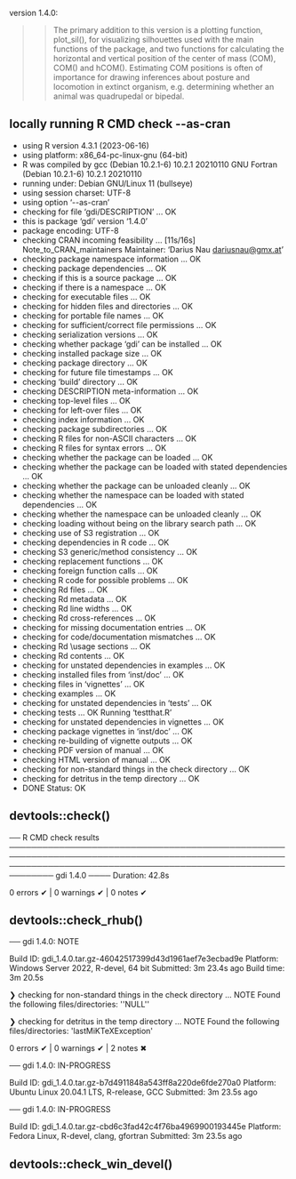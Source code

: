 version 1.4.0:
>>The primary addition to this version is a plotting function, plot_sil(), for visualizing silhouettes used with the main functions of the package, and two functions for calculating the horizontal and vertical position of the center of mass (COM), COM() and hCOM(). Estimating COM positions is often of importance for drawing inferences about posture and locomotion in extinct organism, e.g. determining whether an animal was quadrupedal or bipedal.

## locally running R CMD check --as-cran
* using R version 4.3.1 (2023-06-16)
* using platform: x86_64-pc-linux-gnu (64-bit)
* R was compiled by
    gcc (Debian 10.2.1-6) 10.2.1 20210110
    GNU Fortran (Debian 10.2.1-6) 10.2.1 20210110
* running under: Debian GNU/Linux 11 (bullseye)
* using session charset: UTF-8
* using option ‘--as-cran’
* checking for file ‘gdi/DESCRIPTION’ ... OK
* this is package ‘gdi’ version ‘1.4.0’
* package encoding: UTF-8
* checking CRAN incoming feasibility ... [11s/16s] Note_to_CRAN_maintainers
Maintainer: ‘Darius Nau <dariusnau@gmx.at>’
* checking package namespace information ... OK
* checking package dependencies ... OK
* checking if this is a source package ... OK
* checking if there is a namespace ... OK
* checking for executable files ... OK
* checking for hidden files and directories ... OK
* checking for portable file names ... OK
* checking for sufficient/correct file permissions ... OK
* checking serialization versions ... OK
* checking whether package ‘gdi’ can be installed ... OK
* checking installed package size ... OK
* checking package directory ... OK
* checking for future file timestamps ... OK
* checking ‘build’ directory ... OK
* checking DESCRIPTION meta-information ... OK
* checking top-level files ... OK
* checking for left-over files ... OK
* checking index information ... OK
* checking package subdirectories ... OK
* checking R files for non-ASCII characters ... OK
* checking R files for syntax errors ... OK
* checking whether the package can be loaded ... OK
* checking whether the package can be loaded with stated dependencies ... OK
* checking whether the package can be unloaded cleanly ... OK
* checking whether the namespace can be loaded with stated dependencies ... OK
* checking whether the namespace can be unloaded cleanly ... OK
* checking loading without being on the library search path ... OK
* checking use of S3 registration ... OK
* checking dependencies in R code ... OK
* checking S3 generic/method consistency ... OK
* checking replacement functions ... OK
* checking foreign function calls ... OK
* checking R code for possible problems ... OK
* checking Rd files ... OK
* checking Rd metadata ... OK
* checking Rd line widths ... OK
* checking Rd cross-references ... OK
* checking for missing documentation entries ... OK
* checking for code/documentation mismatches ... OK
* checking Rd \usage sections ... OK
* checking Rd contents ... OK
* checking for unstated dependencies in examples ... OK
* checking installed files from ‘inst/doc’ ... OK
* checking files in ‘vignettes’ ... OK
* checking examples ... OK
* checking for unstated dependencies in ‘tests’ ... OK
* checking tests ... OK
  Running ‘testthat.R’
* checking for unstated dependencies in vignettes ... OK
* checking package vignettes in ‘inst/doc’ ... OK
* checking re-building of vignette outputs ... OK
* checking PDF version of manual ... OK
* checking HTML version of manual ... OK
* checking for non-standard things in the check directory ... OK
* checking for detritus in the temp directory ... OK
* DONE
Status: OK

## devtools::check()
── R CMD check results ────────────────────────────────────────────────────────────────────────────────────────────────────────────────────────────────────────────────────────────── gdi 1.4.0 ────
Duration: 42.8s

0 errors ✔ | 0 warnings ✔ | 0 notes ✔




## devtools::check_rhub()
── gdi 1.4.0: NOTE

  Build ID:   gdi_1.4.0.tar.gz-46042517399d43d1961aef7e3ecbad9e
  Platform:   Windows Server 2022, R-devel, 64 bit
  Submitted:  3m 23.4s ago
  Build time: 3m 20.5s

❯ checking for non-standard things in the check directory ... NOTE
  Found the following files/directories:
    ''NULL''

❯ checking for detritus in the temp directory ... NOTE
  Found the following files/directories:
    'lastMiKTeXException'

0 errors ✔ | 0 warnings ✔ | 2 notes ✖

── gdi 1.4.0: IN-PROGRESS

  Build ID:   gdi_1.4.0.tar.gz-b7d4911848a543ff8a220de6fde270a0
  Platform:   Ubuntu Linux 20.04.1 LTS, R-release, GCC
  Submitted:  3m 23.5s ago


── gdi 1.4.0: IN-PROGRESS

  Build ID:   gdi_1.4.0.tar.gz-cbd6c3fad42c4f76ba4969900193445e
  Platform:   Fedora Linux, R-devel, clang, gfortran
  Submitted:  3m 23.5s ago


## devtools::check_win_devel()

